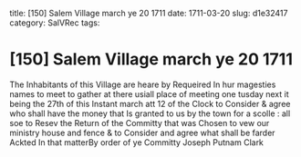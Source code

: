 title: [150] Salem Village march ye 20 1711
date: 1711-03-20
slug: d1e32417
category: SalVRec
tags: 


<div markdown class="doc" id="d1e32417">


# [150] Salem Village march ye 20 1711

The Inhabitants of this Village are heare by Requeired In hur magesties names to meet to gather at there usiall place of meeting one tusday next it being the 27th of this Instant march att 12 of the Clock to Consider & agree who shall have the money that Is granted to us by the town for a scolle : all soe to Resev the Return of the Committy that was Chosen to vew our ministry house and fence & to Consider and agree what shall be farder Ackted In that matterBy order of ye Committy Joseph Putnam Clark 
</div>